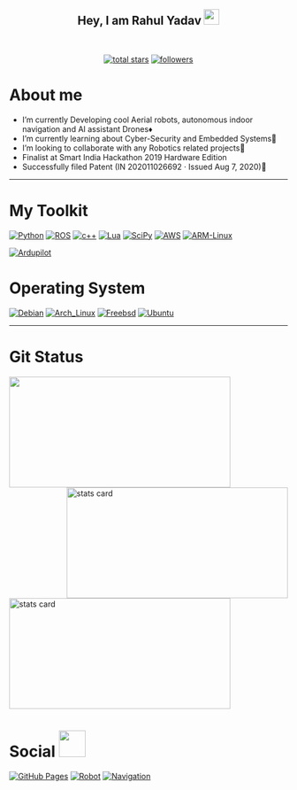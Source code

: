 <h2 align="center">
  Hey, I am Rahul Yadav
  <img src="https://media.giphy.com/media/hvRJCLFzcasrR4ia7z/giphy.gif" width="28">
</h2>
<br>
  
<p align="center">
  <a href="https://github.com/snktshrma?tab=repositories&sort=stargazers">
    <img alt="total stars" title="Total stars on GitHub" src="https://custom-icon-badges.herokuapp.com/badge/dynamic/json?logo=star&color=55960c&labelColor=488207&label=Stars&style=for-the-badge&query=%24.stars&url=https://api.github-star-counter.workers.dev/user/rahulOCR"/></a>
  <a href="https://github.com/snktshrma?tab=followers">
    <img alt="followers" title="Follow me on Github" src="https://custom-icon-badges.herokuapp.com/github/followers/rahulOCR?color=236ad3&labelColor=1155ba&style=for-the-badge&logo=person-add&label=Follow&logoColor=white"/></a>
</p>



<h1>About me</h1>

<ul>
<li> I’m currently Developing cool Aerial robots, autonomous indoor navigation and AI assistant Drones♦️</li>
<li> I’m currently learning about Cyber-Security and Embedded Systems🧩</li>
<li> I’m looking to collaborate with any Robotics related projects🧩</li>
<li> Finalist at Smart India Hackathon 2019 Hardware Edition </li>
<li> Successfully filed Patent (IN 202011026692 · Issued Aug 7, 2020)🖖</li>
 
</ul>

<hr> 


<h1>My Toolkit</h1>


<p> 
 <a href="#"><img alt="Python" src="https://img.shields.io/badge/Python-FFD43B?style=for-the-badge&logo=python&logoColor=blue"></a>
 <a href="#"><img alt="ROS" src="https://img.shields.io/badge/ROS-1572B6?style=for-the-badge&logo=ros&logoColor=white"></a>
  <a href="#"><img alt="c++" src="https://img.shields.io/badge/C%2B%2B-00599C?style=for-the-badge&logo=c%2B%2B&logoColor=white"></a>
  <a href="#"><img alt="Lua" src="https://img.shields.io/badge/Lua-2C2D72?style=for-the-badge&logo=lua&logoColor=white"></a>
 <a href="#"><img alt="SciPy" src="https://img.shields.io/badge/SciPy-430098?style=for-the-badge&logo=scipy&logoColor=black"></a>
  <a href="#"><img alt="AWS" src="https://img.shields.io/badge/Amazon_AWS-232F3E?style=for-the-badge&logo=amazon-aws&logoColor=white"></a>
  <a href="#"><img alt="ARM-Linux" src="https://img.shields.io/badge/Raspberry%20Pi-A22846?style=for-the-badge&logo=Raspberry%20Pi&logoColor=white"></a>
  
 <a href="#"><img alt="Ardupilot" src="https://img.shields.io/badge/Ardupilot-Dev-blue"></a>
</p>

<h1>Operating System</h1>


<p> 
 <a href="#"><img alt="Debian" src="https://img.shields.io/badge/Debian-A81D33?style=for-the-badge&logo=debian&logoColor=white"></a>
 <a href="#"><img alt="Arch_Linux" src="https://img.shields.io/badge/Arch_Linux-1793D1?style=for-the-badge&logo=arch-linux&logoColor=white"></a>
  <a href="#"><img alt="Freebsd" src="https://img.shields.io/badge/freebsd-AB2B28?style=for-the-badge&logo=freebsd&logoColor=white"></a>
  <a href="#"><img alt="Ubuntu" src="https://img.shields.io/badge/Windows-0078D6?style=for-the-badge&logo=windows&logoColor=black"></a>
 
</p>

  <hr>
  
 <h1><b>Git Status</b></h1>
 
 <p>
    <img height="200px" width="400" src="https://github-readme-stats.vercel.app/api?username=rahulOCR&count_private=true&show_icons=true&bg_color=0D1117&text_color=FEFEFE&icon_color=FF0000&title_color=38D252&border_color=FEFEFE" />
    <img align="right" alt= "stats card" height="200px" width="400" src="https://github-readme-streak-stats.herokuapp.com/?user=rahulOCR&theme=github-dark&border=FEFEFE">

   
  
</p>

<img align="middle" alt= "stats card" height="200px" width="400" src="https://github-readme-stats.vercel.app/api/top-langs/?username=rahulOCR&theme=blue-green">
 

<h1>Social <img src="https://media.giphy.com/media/YCVBc32RFdqKpkiIMF/giphy.gif" width="48" /></h1>

   <a href="mailto:rahulec1999@gmail.com"><img alt="GitHub Pages" src="https://img.shields.io/badge/Gmail-D14836?style=for-the-badge&logo=gmail&logoColor=white"></a>
   <a href="https://www.linkedin.com/in/rahul-yadav-825351153/"><img alt="Robot" src="https://img.shields.io/badge/linkedin-%230077B5.svg?style=for-the-badge&logo=linkedin&logoColor=white"></a>
   <a href="https://rahulocr.github.io/PortFolio/html/"><img alt="Navigation" src ="https://img.shields.io/badge/Website-Vfolio-blue"></a>

